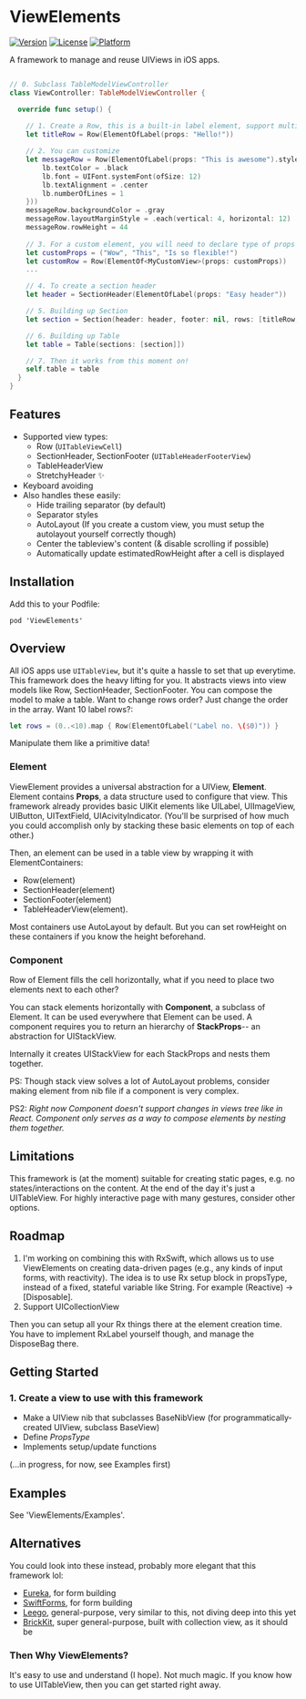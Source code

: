 # ViewElements
[![Version](https://img.shields.io/cocoapods/v/ViewElements.svg?style=flat)](http://cocoapods.org/pods/ViewElements)
[![License](https://img.shields.io/cocoapods/l/ViewElements.svg?style=flat)](http://cocoapods.org/pods/ViewElements)
[![Platform](https://img.shields.io/cocoapods/p/ViewElements.svg?style=flat)](http://cocoapods.org/pods/ViewElements)

A framework to manage and reuse UIViews in iOS apps.

````swift

// 0. Subclass TableModelViewController
class ViewController: TableModelViewController {

  override func setup() {
  
    // 1. Create a Row, this is a built-in label element, support multiple lines by default
    let titleRow = Row(ElementOfLabel(props: "Hello!"))

    // 2. You can customize
    let messageRow = Row(ElementOfLabel(props: "This is awesome").styles({ (lb) in
        lb.textColor = .black
        lb.font = UIFont.systemFont(ofSize: 12)
        lb.textAlignment = .center
        lb.numberOfLines = 1
    }))
    messageRow.backgroundColor = .gray
    messageRow.layoutMarginStyle = .each(vertical: 4, horizontal: 12)
    messageRow.rowHeight = 44
        
    // 3. For a custom element, you will need to declare type of props in MyCustomView, it can be anything, like a tuple.
    let customProps = ("Wow", "This", "Is so flexible!")
    let customRow = Row(ElementOf<MyCustomView>(props: customProps))
    ...

    // 4. To create a section header
    let header = SectionHeader(ElementOfLabel(props: "Easy header"))

    // 5. Building up Section
    let section = Section(header: header, footer: nil, rows: [titleRow, messageRow, ...])

    // 6. Building up Table
    let table = Table(sections: [section]])

    // 7. Then it works from this moment on!
    self.table = table
  }
}
````

## Features
- Supported view types:
  - Row (`UITableViewCell`)
  - SectionHeader, SectionFooter (`UITableHeaderFooterView`)
  - TableHeaderView
  - StretchyHeader :sparkles:
- Keyboard avoiding
- Also handles these easily:
  - Hide trailing separator (by default)
  - Separator styles
  - AutoLayout (If you create a custom view, you must setup the autolayout yourself correctly though)
  - Center the tableview's content (& disable scrolling if possible)
  - Automatically update estimatedRowHeight after a cell is displayed

## Installation
Add this to your Podfile:
````
pod 'ViewElements'
````

## Overview
All iOS apps use `UITableView`, but it's quite a hassle to set that up everytime. 
This framework does the heavy lifting for you.
It abstracts views into view models like Row, SectionHeader, SectionFooter. You can compose the model to make a table.
Want to change rows order? Just change the order in the array. Want 10 label rows?:
```swift
let rows = (0..<10).map { Row(ElementOfLabel("Label no. \($0)")) }
```
Manipulate them like a primitive data!

### Element
ViewElement provides a universal abstraction for a UIView, **Element**. Element contains **Props**, a data structure used to configure that view.
This framework already provides basic UIKit elements like UILabel, UIImageView, UIButton, UITextField, UIAcivityIndicator.
(You'll be surprised of how much you could accomplish only by stacking these basic elements on top of each other.)

Then, an element can be used in a table view by wrapping it with ElementContainers: 
- Row(element)
- SectionHeader(element)
- SectionFooter(element)
- TableHeaderView(element).

Most containers use AutoLayout by default. But you can set rowHeight on these containers if you know the height beforehand.

### Component
Row of Element fills the cell horizontally, what if you need to place two elements next to each other?

You can stack elements horizontally with **Component**, a subclass of Element. It can be used everywhere that Element can be used. 
A component requires you to return an hierarchy of **StackProps**-- an abstraction for UIStackView.

Internally it creates UIStackView for each StackProps and nests them together.

PS: Though stack view solves a lot of AutoLayout problems, consider making element from nib file if a component is very complex.

PS2: *Right now Component doesn't support changes in views tree like in React. 
Component only serves as a way to compose elements by nesting them together.*

## Limitations
This framework is (at the moment) suitable for creating static pages, e.g. no states/interactions on the content.
At the end of the day it's just a UITableView.
For highly interactive page with many gestures, consider other options.

## Roadmap
1. I'm working on combining this with RxSwift, which allows us to use ViewElements on creating data-driven pages (e.g., any kinds of input forms, with reactivity). The idea is to use Rx setup block in propsType, instead of a fixed, stateful variable like String. For example (Reactive<RxLabel>) -> [Disposable].   
2. Support UICollectionView
  
Then you can setup all your Rx things there at the element creation time. You have to implement RxLabel yourself though, and manage the DisposeBag there.

## Getting Started

### 1. Create a view to use with this framework
- Make a UIView nib that subclasses BaseNibView (for programmatically-created UIView, subclass BaseView)
- Define *PropsType*
- Implements setup/update functions

(...in progress, for now, see Examples first)

## Examples
See 'ViewElements/Examples'.

## Alternatives
You could look into these instead, probably more elegant that this framework lol:
- [Eureka](https://github.com/xmartlabs/Eureka), for form building
- [SwiftForms](https://github.com/ortuman/SwiftForms), for form building
- [Leego](https://github.com/wangshengjia/LeeGo), general-purpose, very similar to this, not diving deep into this yet
- [BrickKit](https://github.com/wayfair/brickkit-ios), super general-purpose, built with collection view, as it should be

### Then Why ViewElements?
It's easy to use and understand (I hope). Not much magic. If you know how to use UITableView, then you can get started right away.
